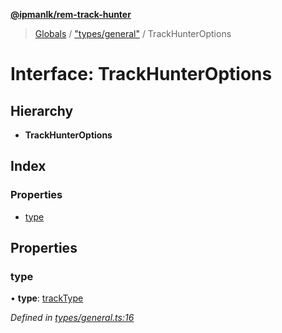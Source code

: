 **[@ipmanlk/rem-track-hunter](../README.md)**

> [Globals](../globals.md) / ["types/general"](../modules/_types_general_.md) / TrackHunterOptions

# Interface: TrackHunterOptions

## Hierarchy

* **TrackHunterOptions**

## Index

### Properties

* [type](_types_general_.trackhunteroptions.md#type)

## Properties

### type

•  **type**: [trackType](../modules/_types_general_.md#tracktype)

*Defined in [types/general.ts:16](https://github.com/ipmanlk/rem-track-hunter/blob/f5d0220/lib/types/general.ts#L16)*

